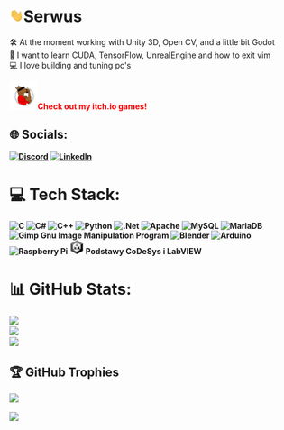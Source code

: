 
<h1><img src="wave.gif" alt="drawing" width="25"/>Serwus</h1>

🛠 At the moment working with Unity 3D, Open CV, and a little bit Godot<br>
👀 I want to learn CUDA, TensorFlow, UnrealEngine and how to exit vim<br>
💻 I love building and tuning pc's

<a href="https://propaganda-studios.itch.io" style="text-decoration:none; color: red"><img src="prop_logo.png"  width="50" alt="My itch.io"><b>Check out my itch.io games!<b></a>

## 🌐 Socials:
[![Discord](https://img.shields.io/badge/Discord-%237289DA.svg?logo=discord&logoColor=white)](htttps://discord.gg/DAX.PL#5646) [![LinkedIn](https://img.shields.io/badge/LinkedIn-%230077B5.svg?logo=linkedin&logoColor=white)](https://linkedin.com/in/miloszklim/) 

# 💻 Tech Stack:
![C](https://img.shields.io/badge/c-%2300599C.svg?style=flat&logo=c&logoColor=white) 
![C#](https://img.shields.io/badge/c%23-%23239120.svg?style=flat&logo=c-sharp&logoColor=white) 
![C++](https://img.shields.io/badge/c++-%2300599C.svg?style=flat&logo=c%2B%2B&logoColor=white) 
![Python](https://img.shields.io/badge/python-3670A0?style=flat&logo=python&logoColor=ffdd54) 
![.Net](https://img.shields.io/badge/.NET-5C2D91?style=flat&logo=.net&logoColor=white) 
![Apache](https://img.shields.io/badge/apache-%23D42029.svg?style=flat&logo=apache&logoColor=white) 
![MySQL](https://img.shields.io/badge/mysql-%2300f.svg?style=flat&logo=mysql&logoColor=white) 
![MariaDB](https://img.shields.io/badge/MariaDB-003545?style=flat&logo=mariadb&logoColor=white) 
![Gimp Gnu Image Manipulation Program](https://img.shields.io/badge/Gimp-657D8B?style=flat&logo=gimp&logoColor=FFFFFF) 
![Blender](https://img.shields.io/badge/blender-%23F5792A.svg?style=flat&logo=blender&logoColor=white) 
![Arduino](https://img.shields.io/badge/-Arduino-00979D?style=flat&logo=Arduino&logoColor=white) 
![Raspberry Pi](https://img.shields.io/badge/-RaspberryPi-C51A4A?style=flat&logo=Raspberry-Pi)
<img src="unity.webp"  width="25" alt="Unity3D">
Podstawy CoDeSys i LabVIEW
# 📊 GitHub Stats:
![](https://github-readme-stats.vercel.app/api?username=DAXPL&theme=react&hide_border=false&include_all_commits=true&count_private=true)<br/>
![](https://github-readme-streak-stats.herokuapp.com/?user=DAXPL&theme=react&hide_border=false)<br/>
![](https://github-readme-stats.vercel.app/api/top-langs/?username=DAXPL&theme=react&hide_border=false&include_all_commits=true&count_private=true&layout=compact)

## 🏆 GitHub Trophies
![](https://github-profile-trophy.vercel.app/?username=DAXPL&theme=gitdimmed&no-frame=false&no-bg=true&margin-w=4)

[![](https://visitcount.itsvg.in/api?id=DAXPL&icon=0&color=12)](https://visitcount.itsvg.in)

